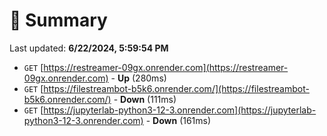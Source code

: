 # 📖 Summary
Last updated: **6/22/2024, 5:59:54 PM**

- `GET` [https://restreamer-09gx.onrender.com](https://restreamer-09gx.onrender.com) - **Up** (280ms)
- `GET` [https://filestreambot-b5k6.onrender.com/](https://filestreambot-b5k6.onrender.com/) - **Down** (111ms)
- `GET` [https://jupyterlab-python3-12-3.onrender.com](https://jupyterlab-python3-12-3.onrender.com) - **Down** (161ms)
